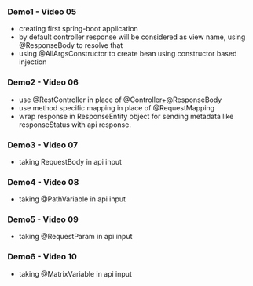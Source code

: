 ### Demo1 - Video 05
- creating first spring-boot application
- by default controller response will be considered as view name, using @ResponseBody to resolve that
- using @AllArgsConstructor to create bean using constructor based injection

### Demo2 - Video 06
- use @RestController in place of @Controller+@ResponseBody
- use method specific mapping in place of @RequestMapping
- wrap response in ResponseEntity object for sending metadata like responseStatus with api response. 

### Demo3 - Video 07
- taking RequestBody in api input

### Demo4 - Video 08
- taking @PathVariable in api input

### Demo5 - Video 09
- taking @RequestParam in api input

### Demo6 - Video 10
- taking @MatrixVariable in api input